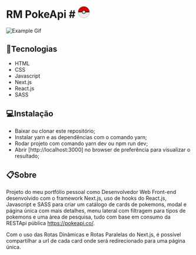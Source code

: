 # RM PokeApi # ![logo](public/favicon.png)
![Example Gif](src/assets/pokeApi-demo.gif)

## 🚀Tecnologias
- HTML
- CSS
- Javascript 
- Next.js
- React.js
- SASS

## 💻Instalação 
- Baixar ou clonar este repositório; 
- Instalar yarn e as dependências com o comando yarn; 
- Rodar projeto com comando yarn dev ou npm run dev;
- Abrir [http://localhost:3000] no browser de preferência para visualizar o resultado;

## 📋Sobre 
Projeto do meu portfólio pessoal como Desenvolvedor Web Front-end desenvolvido com o framework Next.js, uso de hooks do React.js, Javascript e SASS para criar um catálogo de cards de pokemons, modal e página única com mais detalhes, menu lateral com filtragem para tipos de pokemons e uma àrea de pesquisa, tudo com base em consumo da RESTApi pública https://pokeapi.co/.

Com o uso das Rotas Dinâmicas e Rotas Paralelas do Next.js, é possível compartilhar a url de cada card
onde será redirecionado para uma página única.



